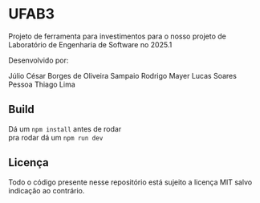 # UFAB3

Projeto de ferramenta para investimentos para o nosso projeto de Laboratório de Engenharia de Software no 2025.1

Desenvolvido por:

Júlio César Borges de Oliveira Sampaio
Rodrigo Mayer
Lucas Soares Pessoa
Thiago Lima

## Build

Dá um `npm install` antes de rodar    
pra rodar dá um `npm run dev`

## Licença

Todo o código presente nesse repositório está sujeito a licença MIT salvo indicação ao contrário.
